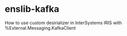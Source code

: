 # enslib-kafka
How to use custom desirializer in InterSystems IRIS with %External.Messaging.KafkaClient